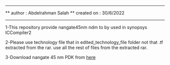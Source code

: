 ******************************************************************************************************************
** author      : Abdelrahman Salah
** created on  : 30/6/2022
******************************************************************************************************************

1-This repository provide nangate45nm ndm to by used in synopsys ICCompiler2 

2-Please use technology file that in edited_technology_file folder not that .tf extracted from the rar.
use all the rest of files from the extracted rar.

3-Download nangate 45 nm PDK from [here](https://drive.google.com/drive/folders/1hM1s588wqMqogBImWu5J745SYXSgLuuC?usp=sharing)
